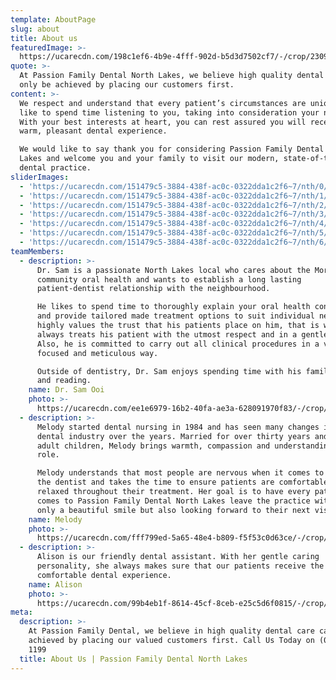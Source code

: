 ```yaml
---
template: AboutPage
slug: about
title: About us
featuredImage: >-
  https://ucarecdn.com/198c1ef6-4b9e-4fff-902d-b5d3d7502cf7/-/crop/2309x1270/0,462/-/preview/-/enhance/100/
quote: >-
  At Passion Family Dental North Lakes, we believe high quality dental care can
  only be achieved by placing our customers first. 
content: >-
  We respect and understand that every patient’s circumstances are unique. We
  like to spend time listening to you, taking into consideration your needs.
  With your best interests at heart, you can rest assured you will receive a
  warm, pleasant dental experience.

  We would like to say thank you for considering Passion Family Dental North
  Lakes and welcome you and your family to visit our modern, state-of-the-art
  dental practice. 
sliderImages:
  - 'https://ucarecdn.com/151479c5-3884-438f-ac0c-0322dda1c2f6~7/nth/0/'
  - 'https://ucarecdn.com/151479c5-3884-438f-ac0c-0322dda1c2f6~7/nth/1/'
  - 'https://ucarecdn.com/151479c5-3884-438f-ac0c-0322dda1c2f6~7/nth/2/'
  - 'https://ucarecdn.com/151479c5-3884-438f-ac0c-0322dda1c2f6~7/nth/3/'
  - 'https://ucarecdn.com/151479c5-3884-438f-ac0c-0322dda1c2f6~7/nth/4/'
  - 'https://ucarecdn.com/151479c5-3884-438f-ac0c-0322dda1c2f6~7/nth/5/'
  - 'https://ucarecdn.com/151479c5-3884-438f-ac0c-0322dda1c2f6~7/nth/6/'
teamMembers:
  - description: >-
      Dr. Sam is a passionate North Lakes local who cares about the Moreton Bay
      community oral health and wants to establish a long lasting
      patient-dentist relationship with the neighbourhood. 

      He likes to spend time to thoroughly explain your oral health condition
      and provide tailored made treatment options to suit individual needs. He
      highly values the trust that his patients place on him, that is why he
      always treats his patient with the utmost respect and in a gentle manner.
      Also, he is committed to carry out all clinical procedures in a very
      focused and meticulous way.

      Outside of dentistry, Dr. Sam enjoys spending time with his family, nature
      and reading. 
    name: Dr. Sam Ooi
    photo: >-
      https://ucarecdn.com/ee1e6979-16b2-40fa-ae3a-628091970f83/-/crop/747x752/633,145/-/preview/-/enhance/50/
  - description: >-
      Melody started dental nursing in 1984 and has seen many changes in the
      dental industry over the years. Married for over thirty years and with two
      adult children, Melody brings warmth, compassion and understanding to her
      role.

      Melody understands that most people are nervous when it comes to visiting
      the dentist and takes the time to ensure patients are comfortable and
      relaxed throughout their treatment. Her goal is to have every patient who
      comes to Passion Family Dental North Lakes leave the practice with not
      only a beautiful smile but also looking forward to their next visit.
    name: Melody
    photo: >-
      https://ucarecdn.com/fff799ed-5a65-48e4-b809-f5f53c0d63ce/-/crop/875x927/639,50/-/preview/-/enhance/50/
  - description: >-
      Alison is our friendly dental assistant. With her gentle caring
      personality, she always makes sure that our patients receive the most
      comfortable dental experience.
    name: Alison
    photo: >-
      https://ucarecdn.com/99b4eb1f-8614-45cf-8ceb-e25c5d6f0815/-/crop/676x686/405,474/-/preview/-/enhance/50/
meta:
  description: >-
    At Passion Family Dental, we believe in high quality dental care can only be
    achieved by placing our valued customers first. Call Us Today on (07) 3465
    1199
  title: About Us | Passion Family Dental North Lakes
---
```


